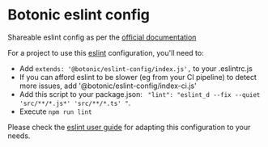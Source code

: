 # Botonic eslint config

Shareable eslint config as per the
[official documentation](https://eslint.org/docs/developer-guide/shareable-configs)

For a project to use this [eslint](https://eslint.org/) configuration, you'll need to:
* Add `extends: '@botonic/eslint-config/index.js',` to your .eslintrc.js
* If you can afford eslint to be slower (eg from your CI pipeline) to detect more issues, add '@botonic/eslint-config/index-ci.js'
* Add this script to your package.json: ` "lint": "eslint_d --fix --quiet 'src/**/*.js*' 'src/**/*.ts' "`.
* Execute `npm run lint`
  
Please check the [eslint user guide](https://eslint.org/docs/user-guide/) for adapting this configuration to your needs.
